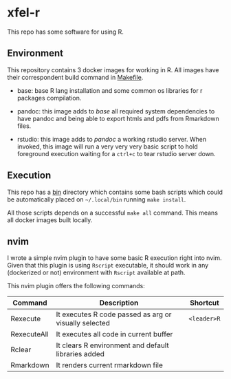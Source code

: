 # xfel-r

This repo has some software for using R.

## Environment

This repository contains 3 docker images for working in R. 
All images have their correspondent build command in [Makefile](./Makefile).

* base: base R lang installation and some common os libraries for r packages compilation.

* pandoc: this image adds to _base_ all required system dependencies to have pandoc and being able to export htmls and pdfs from Rmarkdown files.

* rstudio: this image adds to _pandoc_ a working rstudio server. When invoked, this image will run a very very very basic script to hold foreground execution waiting for a `ctrl+c` to tear rstudio server down.

## Execution

This repo has a [bin](./bin) directory which contains some bash scripts which could be automatically placed on `~/.local/bin` running `make install`. 

All those scripts depends on a successful `make all` command. This means all docker images built locally.

## nvim

I wrote a simple nvim plugin to have some basic R execution right into nvim. Given that this plugin is using `Rscript` executable, it should work in any (dockerized or not) environment with `Rscript` available at path. 

This nvim plugin offers the following commands:

| Command     | Description                                                   | Shortcut    |
| ---         | ---                                                           | ---         |
| Rexecute    | It executes R code passed as arg or visually selected         | `<leader>R` |
| RexecuteAll | It executes all code in current buffer                        |             |
| Rclear      | It clears R environment and default libraries added           |             |
| Rmarkdown   | It renders current rmarkdown file                             |             |
